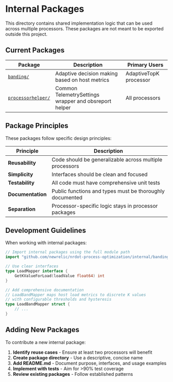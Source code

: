 # Internal Packages

This directory contains shared implementation logic that can be used across multiple processors. These packages are not meant to be exported outside this project.

## Current Packages

| Package | Description | Primary Users |
|---------|-------------|---------------|
| [`banding/`](./banding/) | Adaptive decision making based on host metrics | AdaptiveTopK processor |
| [`processorhelper/`](./processorhelper/) | Common TelemetrySettings wrapper and obsreport helper | All processors |

## Package Principles

These packages follow specific design principles:

| Principle | Description |
|-----------|-------------|
| **Reusability** | Code should be generalizable across multiple processors |
| **Simplicity** | Interfaces should be clean and focused |
| **Testability** | All code must have comprehensive unit tests |
| **Documentation** | Public functions and types must be thoroughly documented |
| **Separation** | Processor-specific logic stays in processor packages |

## Development Guidelines

When working with internal packages:

```go
// Import internal packages using the full module path
import "github.com/newrelic/nrdot-process-optimization/internal/banding"

// Use clear interfaces
type LoadMapper interface {
    GetKValueForLoad(loadValue float64) int
}

// Add comprehensive documentation
// LoadBandMapper maps host load metrics to discrete K values
// with configurable thresholds and hysteresis
type LoadBandMapper struct {
    // ...
}
```

## Adding New Packages

To contribute a new internal package:

1. **Identify reuse cases** - Ensure at least two processors will benefit
2. **Create package directory** - Use a descriptive, concise name
3. **Add README.md** - Document purpose, interfaces, and usage examples
4. **Implement with tests** - Aim for >90% test coverage
5. **Review existing packages** - Follow established patterns